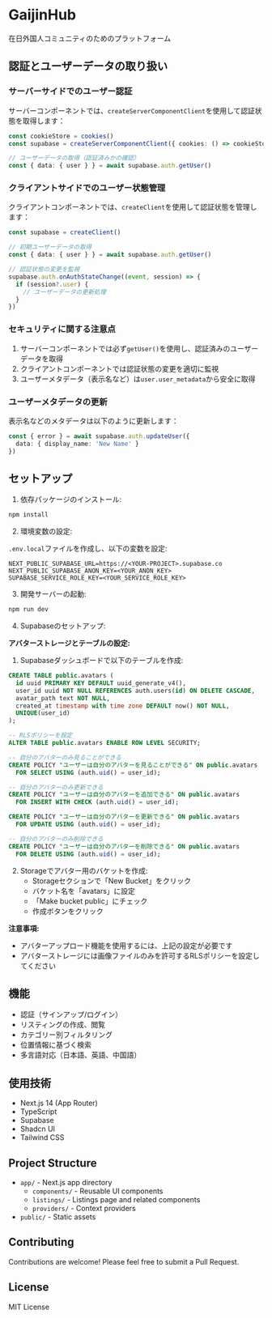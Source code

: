 # GaijinHub

在日外国人コミュニティのためのプラットフォーム

## 認証とユーザーデータの取り扱い

### サーバーサイドでのユーザー認証

サーバーコンポーネントでは、`createServerComponentClient`を使用して認証状態を取得します：

```typescript
const cookieStore = cookies()
const supabase = createServerComponentClient({ cookies: () => cookieStore })

// ユーザーデータの取得（認証済みかの確認）
const { data: { user } } = await supabase.auth.getUser()
```

### クライアントサイドでのユーザー状態管理

クライアントコンポーネントでは、`createClient`を使用して認証状態を管理します：

```typescript
const supabase = createClient()

// 初期ユーザーデータの取得
const { data: { user } } = await supabase.auth.getUser()

// 認証状態の変更を監視
supabase.auth.onAuthStateChange((event, session) => {
  if (session?.user) {
    // ユーザーデータの更新処理
  }
})
```

### セキュリティに関する注意点

1. サーバーコンポーネントでは必ず`getUser()`を使用し、認証済みのユーザーデータを取得
2. クライアントコンポーネントでは認証状態の変更を適切に監視
3. ユーザーメタデータ（表示名など）は`user.user_metadata`から安全に取得

### ユーザーメタデータの更新

表示名などのメタデータは以下のように更新します：

```typescript
const { error } = await supabase.auth.updateUser({
  data: { display_name: 'New Name' }
})
```

## セットアップ

1. 依存パッケージのインストール:

```bash
npm install
```

2. 環境変数の設定:

`.env.local`ファイルを作成し、以下の変数を設定:

```
NEXT_PUBLIC_SUPABASE_URL=https://<YOUR-PROJECT>.supabase.co
NEXT_PUBLIC_SUPABASE_ANON_KEY=<YOUR_ANON_KEY>
SUPABASE_SERVICE_ROLE_KEY=<YOUR_SERVICE_ROLE_KEY>
```

3. 開発サーバーの起動:

```bash
npm run dev
```

4. Supabaseのセットアップ:

**アバターストレージとテーブルの設定:**

1. Supabaseダッシュボードで以下のテーブルを作成:

```sql
CREATE TABLE public.avatars (
  id uuid PRIMARY KEY DEFAULT uuid_generate_v4(),
  user_id uuid NOT NULL REFERENCES auth.users(id) ON DELETE CASCADE,
  avatar_path text NOT NULL,
  created_at timestamp with time zone DEFAULT now() NOT NULL,
  UNIQUE(user_id)
);

-- RLSポリシーを設定
ALTER TABLE public.avatars ENABLE ROW LEVEL SECURITY;

-- 自分のアバターのみ見ることができる
CREATE POLICY "ユーザーは自分のアバターを見ることができる" ON public.avatars
  FOR SELECT USING (auth.uid() = user_id);

-- 自分のアバターのみ更新できる
CREATE POLICY "ユーザーは自分のアバターを追加できる" ON public.avatars
  FOR INSERT WITH CHECK (auth.uid() = user_id);

CREATE POLICY "ユーザーは自分のアバターを更新できる" ON public.avatars
  FOR UPDATE USING (auth.uid() = user_id);

-- 自分のアバターのみ削除できる
CREATE POLICY "ユーザーは自分のアバターを削除できる" ON public.avatars
  FOR DELETE USING (auth.uid() = user_id);
```

2. Storageでアバター用のバケットを作成:
   - Storageセクションで「New Bucket」をクリック
   - バケット名を「avatars」に設定
   - 「Make bucket public」にチェック
   - 作成ボタンをクリック

**注意事項:**
- アバターアップロード機能を使用するには、上記の設定が必要です
- アバターストレージには画像ファイルのみを許可するRLSポリシーを設定してください

## 機能

- 認証（サインアップ/ログイン）
- リスティングの作成、閲覧
- カテゴリー別フィルタリング
- 位置情報に基づく検索
- 多言語対応（日本語、英語、中国語）

## 使用技術

- Next.js 14 (App Router)
- TypeScript
- Supabase
- Shadcn UI
- Tailwind CSS

## Project Structure

- `app/` - Next.js app directory
  - `components/` - Reusable UI components
  - `listings/` - Listings page and related components
  - `providers/` - Context providers
- `public/` - Static assets

## Contributing

Contributions are welcome! Please feel free to submit a Pull Request.

## License

MIT License

